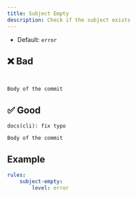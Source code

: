 ```yaml
---
title: Subject Empty
description: Check if the subject exists
---
```


* Default: `error`

## ❌ Bad

```console


Body of the commit
```

## ✅ Good

```console
docs(cli): fix typo

Body of the commit
```

## Example

```yaml
rules:
    subject-empty:
        level: error
```
